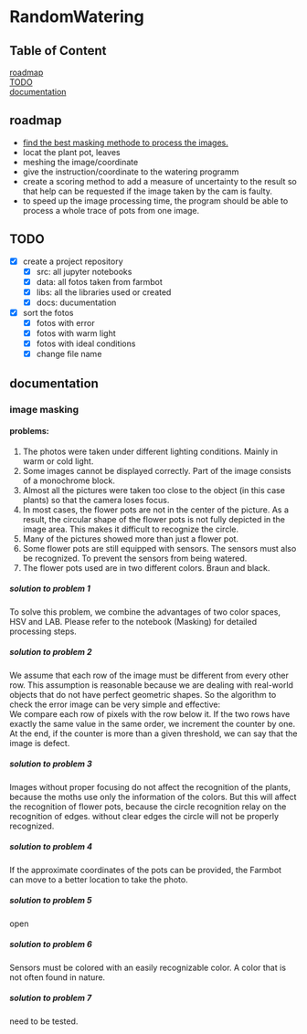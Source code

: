 # RandomWatering
## Table of Content
[roadmap](#roadmap)  
[TODO](#todo)  
[documentation](#documentation)  


## roadmap
- [find the best masking methode to process the images.](#image-masking)
- locat the plant pot, leaves
- meshing the image/coordinate
- give the instruction/coordinate to the watering programm
- create a scoring method to add a measure of uncertainty to the result so that help can be requested if the image taken by the cam is faulty.
- to speed up the image processing time, the program should be able to process a whole trace of pots from one image.

## TODO
- [x] create a project repository
  - [x] src: all jupyter notebooks
  - [x] data: all fotos taken from farmbot
  - [x] libs: all the libraries used or created
  - [x] docs: ducumentation
- [x] sort the fotos
  - [x] fotos with error
  - [x] fotos with warm light
  - [x] fotos with ideal conditions
  - [x] change file name

## documentation
### image masking
#### problems:
1. The photos were taken under different lighting conditions. Mainly in warm or cold light.
2. Some images cannot be displayed correctly. Part of the image consists of a monochrome block.
3. Almost all the pictures were taken too close to the object (in this case plants) so that the camera loses focus.
4. In most cases, the flower pots are not in the center of the picture. As a result, the circular shape of the flower pots is not fully depicted in the image area. This makes it difficult to recognize the circle. 
5. Many of the pictures showed more than just a flower pot.
6. Some flower pots are still equipped with sensors. The sensors must also be recognized. To prevent the sensors from being watered.
7. The flower pots used are in two different colors. Braun and black.

##### solution to problem 1
To solve this problem, we combine the advantages of two color spaces, HSV and LAB. Please refer to the notebook (Masking) for detailed processing steps.
##### solution to problem 2
We assume that each row of the image must be different from every other row. This assumption is reasonable because we are dealing with real-world objects that do not have perfect geometric shapes. So the algorithm to check the error image can be very simple and effective:  
We compare each row of pixels with the row below it. If the two rows have exactly the same value in the same order, we increment the counter by one. At the end, if the counter is more than a given threshold, we can say that the image is defect.
##### solution to problem 3
Images without proper focusing do not affect the recognition of the plants, because the moths use only the information of the colors.
But this will affect the recognition of flower pots, because the circle recognition relay on the recognition of edges. without clear edges the circle will not be properly recognized.
##### solution to problem 4
If the approximate coordinates of the pots can be provided, the Farmbot can move to a better location to take the photo.
##### solution to problem 5
open
##### solution to problem 6
Sensors must be colored with an easily recognizable color. A color that is not often found in nature.
##### solution to problem 7
need to be tested.
